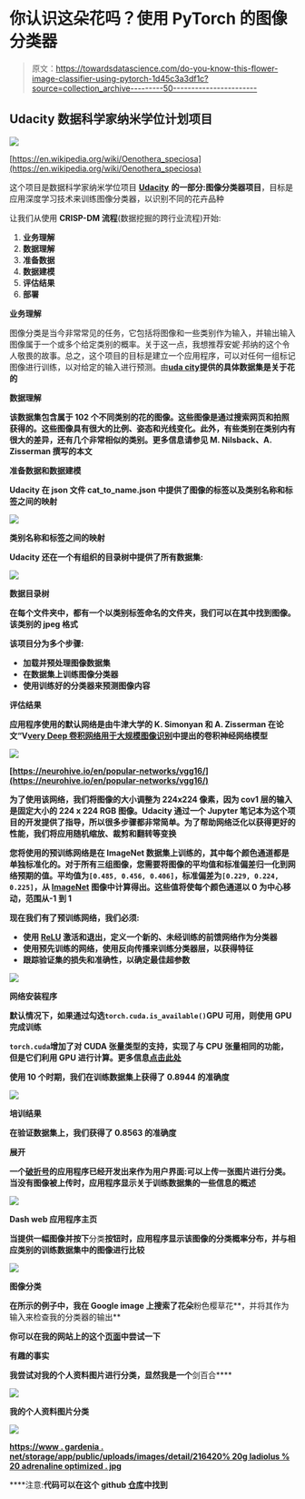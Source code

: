 # 你认识这朵花吗？使用 PyTorch 的图像分类器

> 原文：<https://towardsdatascience.com/do-you-know-this-flower-image-classifier-using-pytorch-1d45c3a3df1c?source=collection_archive---------50----------------------->

## Udacity 数据科学家纳米学位计划项目

![](img/4de24600a7b2844d2dda234a0e457dca.png)

[https://en.wikipedia.org/wiki/Oenothera_speciosa](https://en.wikipedia.org/wiki/Oenothera_speciosa)

这个项目是数据科学家纳米学位项目 [**Udacity**](https://eu.udacity.com/) **的一部分:图像分类器项目**，目标是应用深度学习技术来训练图像分类器，以识别不同的花卉品种

让我们从使用 **CRISP-DM 流程**(数据挖掘的跨行业流程)开始:

1.  **业务理解**
2.  **数据理解**
3.  **准备数据**
4.  **数据建模**
5.  **评估结果**
6.  **部署**

**业务理解**

图像分类是当今非常常见的任务，它包括将图像和一些类别作为输入，并输出输入图像属于一个或多个给定类别的概率。关于这一点，我想推荐安妮·邦纳的这个令人敬畏的故事。总之，这个项目的目标是建立一个应用程序，可以对任何一组标记图像进行训练，以对给定的输入进行预测。由[**uda city**](https://eu.udacity.com/)**提供的具体数据集是关于花的**

****数据理解****

**该数据集包含属于 102 个不同类别的花的图像。这些图像是通过搜索网页和拍照获得的。这些图像具有很大的比例、姿态和光线变化。此外，有些类别在类别内有很大的差异，还有几个非常相似的类别。更多信息请参见 M. Nilsback、A. Zisserman 撰写的本文**

****准备数据和数据建模****

**Udacity 在 json 文件 **cat_to_name.json** 中提供了图像的标签以及类别名称和标签之间的映射**

**![](img/d976257ba919a6dd805dfa6a4b6957b5.png)**

**类别名称和标签之间的映射**

**Udacity 还在一个有组织的目录树中提供了所有数据集:**

**![](img/e5f48c3d9eee926ede3d7745275dee7d.png)**

**数据目录树**

**在每个文件夹中，都有一个以类别标签命名的文件夹，我们可以在其中找到图像。该类别的 jpeg 格式**

**该项目分为多个步骤:**

*   **加载并预处理图像数据集**
*   **在数据集上训练图像分类器**
*   **使用训练好的分类器来预测图像内容**

****评估结果****

**应用程序使用的默认网络是由牛津大学的 K. Simonyan 和 A. Zisserman 在论文“V[very Deep 卷积网络用于大规模图像识别](https://arxiv.org/pdf/1409.1556.pdf)中提出的卷积神经网络模型**

**![](img/08c0803190fe308e262c7e1af4d86b66.png)**

**[https://neurohive.io/en/popular-networks/vgg16/](https://neurohive.io/en/popular-networks/vgg16/)**

**为了使用该网络，我们将图像的大小调整为 224x224 像素，因为 cov1 层的输入是固定大小的 224 x 224 RGB 图像。Udacity 通过一个 Jupyter 笔记本为这个项目的开发提供了指导，所以很多步骤都非常简单。为了帮助网络泛化以获得更好的性能，我们将应用随机缩放、裁剪和翻转等变换**

**您将使用的预训练网络是在 ImageNet 数据集上训练的，其中每个颜色通道都是单独标准化的。对于所有三组图像，您需要将图像的平均值和标准偏差归一化到网络预期的值。平均值为`[0.485, 0.456, 0.406]`，标准偏差为`[0.229, 0.224, 0.225]`，从 [ImageNet](http://www.image-net.org/) 图像中计算得出。这些值将使每个颜色通道以 0 为中心移动，范围从-1 到 1**

**现在我们有了预训练网络，我们必须:**

*   **使用 [ReLU](https://en.wikipedia.org/wiki/Rectifier_(neural_networks)) 激活和退出，定义一个新的、未经训练的前馈网络作为分类器**
*   **使用预先训练的网络，使用反向传播来训练分类器层，以获得特征**
*   **跟踪验证集的损失和准确性，以确定最佳超参数**

**![](img/b7f46bb20f0f7b7e00291f4bacbd5cac.png)**

**网络安装程序**

**默认情况下，如果通过勾选`torch.cuda.is_available()`GPU 可用，则使用 GPU 完成训练**

**`torch.cuda`增加了对 CUDA 张量类型的支持，实现了与 CPU 张量相同的功能，但是它们利用 GPU 进行计算。更多信息[点击此处](https://pytorch.org/docs/stable/cuda.html)**

**使用 10 个时期，我们在训练数据集上获得了 0.8944 的准确度**

**![](img/70f4f0617d4bac2d8b13b2eda0a75cff.png)**

**培训结果**

**在验证数据集上，我们获得了 0.8563 的准确度**

****展开****

**一个[破折号](https://dash.plot.ly/introduction)的应用程序已经开发出来作为用户界面:可以上传一张图片进行分类。当没有图像被上传时，应用程序显示关于训练数据集的一些信息的概述**

**![](img/3257eeaa38b3366a52f2c1930cfd009b.png)**

**Dash web 应用程序主页**

**当提供一幅图像并按下**分类**按钮时，应用程序显示该图像的分类概率分布，并与相应类别的训练数据集中的图像进行比较**

**![](img/31c32da97e165a0fbbaa39e04d5cdaad.png)**

**图像分类**

**在所示的例子中，我在 Google image 上搜索了花朵**粉色樱草花**，并将其作为输入来检查我的分类器的输出**

**你可以在我的网站上的这个[页面](http://www.simonerigoni.net/projects/1)中尝试一下**

****有趣的事实****

**我尝试对我的个人资料图片进行分类，显然我是一个**剑百合****

**![](img/952be4a8dbf155be8f1f6441ac0fad2b.png)**

**我的个人资料图片分类**

**![](img/8393f9793ea4d9f4456a64e62b079da8.png)**

**[https://www . gardenia . net/storage/app/public/uploads/images/detail/216420% 20g ladiolus % 20 adrenaline optimized . jpg](https://www.gardenia.net/storage/app/public/uploads/images/detail/216420%20Gladiolus%20adrenalinOptimized.jpg)**

****注意:**代码可以在这个 github [仓库](https://github.com/simonerigoni/image_classifier_project)中找到**